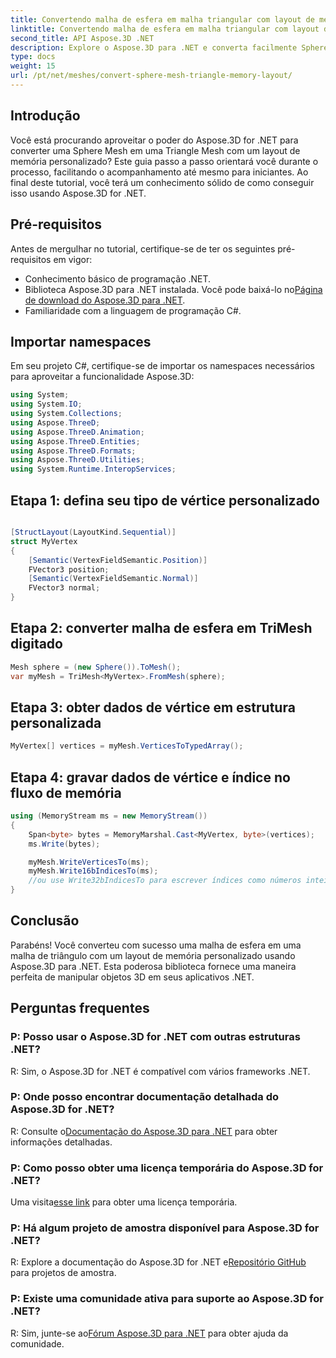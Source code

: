 ```yaml
---
title: Convertendo malha de esfera em malha triangular com layout de memória personalizado
linktitle: Convertendo malha de esfera em malha triangular com layout de memória personalizado
second_title: API Aspose.3D .NET
description: Explore o Aspose.3D para .NET e converta facilmente Sphere Mesh em Triangle Mesh com layout de memória personalizado. Siga nosso guia passo a passo para uma integração perfeita.
type: docs
weight: 15
url: /pt/net/meshes/convert-sphere-mesh-triangle-memory-layout/
---
```

## Introdução
Você está procurando aproveitar o poder do Aspose.3D for .NET para converter uma Sphere Mesh em uma Triangle Mesh com um layout de memória personalizado? Este guia passo a passo orientará você durante o processo, facilitando o acompanhamento até mesmo para iniciantes. Ao final deste tutorial, você terá um conhecimento sólido de como conseguir isso usando Aspose.3D for .NET.
## Pré-requisitos
Antes de mergulhar no tutorial, certifique-se de ter os seguintes pré-requisitos em vigor:
- Conhecimento básico de programação .NET.
-  Biblioteca Aspose.3D para .NET instalada. Você pode baixá-lo no[Página de download do Aspose.3D para .NET](https://releases.aspose.com/3d/net/).
- Familiaridade com a linguagem de programação C#.
## Importar namespaces
Em seu projeto C#, certifique-se de importar os namespaces necessários para aproveitar a funcionalidade Aspose.3D:
```csharp
using System;
using System.IO;
using System.Collections;
using Aspose.ThreeD;
using Aspose.ThreeD.Animation;
using Aspose.ThreeD.Entities;
using Aspose.ThreeD.Formats;
using Aspose.ThreeD.Utilities;
using System.Runtime.InteropServices;
```
## Etapa 1: defina seu tipo de vértice personalizado
```csharp

[StructLayout(LayoutKind.Sequential)]
struct MyVertex
{
    [Semantic(VertexFieldSemantic.Position)]
    FVector3 position;
    [Semantic(VertexFieldSemantic.Normal)]
    FVector3 normal;
}
```

## Etapa 2: converter malha de esfera em TriMesh digitado
```csharp
Mesh sphere = (new Sphere()).ToMesh();
var myMesh = TriMesh<MyVertex>.FromMesh(sphere);
```
## Etapa 3: obter dados de vértice em estrutura personalizada
```csharp
MyVertex[] vertices = myMesh.VerticesToTypedArray();
```
## Etapa 4: gravar dados de vértice e índice no fluxo de memória
```csharp
using (MemoryStream ms = new MemoryStream())
{
    Span<byte> bytes = MemoryMarshal.Cast<MyVertex, byte>(vertices);
    ms.Write(bytes);

    myMesh.WriteVerticesTo(ms);
    myMesh.Write16bIndicesTo(ms);
    //ou use Write32bIndicesTo para escrever índices como números inteiros de 32 bits.
}
```
## Conclusão
Parabéns! Você converteu com sucesso uma malha de esfera em uma malha de triângulo com um layout de memória personalizado usando Aspose.3D para .NET. Esta poderosa biblioteca fornece uma maneira perfeita de manipular objetos 3D em seus aplicativos .NET.
## Perguntas frequentes
### P: Posso usar o Aspose.3D for .NET com outras estruturas .NET?
R: Sim, o Aspose.3D for .NET é compatível com vários frameworks .NET.
### P: Onde posso encontrar documentação detalhada do Aspose.3D for .NET?
 R: Consulte o[Documentação do Aspose.3D para .NET](https://reference.aspose.com/3d/net/) para obter informações detalhadas.
### P: Como posso obter uma licença temporária do Aspose.3D for .NET?
 Uma visita[esse link](https://purchase.aspose.com/temporary-license/) para obter uma licença temporária.
### P: Há algum projeto de amostra disponível para Aspose.3D for .NET?
 R: Explore a documentação do Aspose.3D for .NET e[Repositório GitHub](https://github.com/aspose-3d/Aspose.3D-for-.NET) para projetos de amostra.
### P: Existe uma comunidade ativa para suporte ao Aspose.3D for .NET?
 R: Sim, junte-se ao[Fórum Aspose.3D para .NET](https://forum.aspose.com/c/3d/18) para obter ajuda da comunidade.